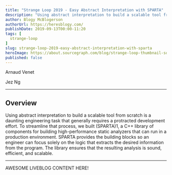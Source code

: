```yaml
---
title: "Strange Loop 2019 - Easy Abstract Interpretation with SPARTA"
description: "Using abstract interpretation to build a scalable tool from scratch is a daunting engineering task that generally requires a protracted development effort. To streamline that process, we built (SPARTA)1, a C++ library of components for building high-performance static analyzers that can run in a production environment. SPARTA provides the building blocks so an engineer can focus solely on the logic that extracts the desired information from the program. The library ensures that the resulting analysis is sound, efficient, and scalable."
author: Blogy McBlogerson
authorUrl: https://heresblogy.com/
publishDate: 2019-09-13T00:00-11:20
tags: [
  strange-loop
]
slug: strange-loop-2019-easy-abstract-interpretation-with-sparta
heroImage: https://about.sourcegraph.com/blog/strange-loop-thumbnail-square-v2.jpg
published: false
---
```


<div className="container p-0 liveblog-presenters d-flex w-100 text-center">
  <div className="row m-0 w-100">
      <p className=" mr-6 m-0">
        <span className="liveblog-presenters__name">Arnaud Venet</span>
        <a href="https://github.com/arnaudvenet" target="_blank" title="GitHub"><i className="fa fa-github pr-2"></i></a>
      </p>
  <p className=" mr-6 m-0">
        <span className="liveblog-presenters__name">Jez Ng</span>
        <a href="https://github.com/int3" target="_blank" title="GitHub"><i className="fa fa-github pr-2"></i></a>
      </p>
  </div>
</div>

---

## Overview

Using abstract interpretation to build a scalable tool from scratch is a daunting engineering task that generally requires a protracted development effort. To streamline that process, we built (SPARTA)1, a C++ library of components for building high-performance static analyzers that can run in a production environment. SPARTA provides the building blocks so an engineer can focus solely on the logic that extracts the desired information from the program. The library ensures that the resulting analysis is sound, efficient, and scalable.

---

AWESOME LIVEBLOG CONTENT HERE!
